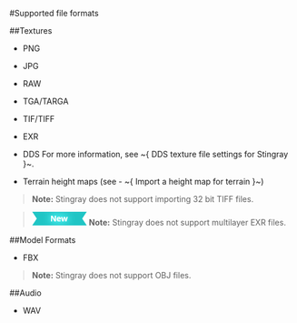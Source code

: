 #Supported file formats

##Textures

- PNG
- JPG
- RAW
- TGA/TARGA
-	TIF/TIFF
-	EXR
- DDS
	For more information, see ~{ DDS texture file settings for Stingray }~.

- Terrain height maps (see - ~{ Import a height map for terrain }~)

> **Note:** Stingray does not support importing 32 bit TIFF files.

>	[![NEW](../images/new.png "What else is new in v1.7?")](../release_notes/readme_1.7.html) **Note:** Stingray does not support multilayer EXR files.

##Model Formats
- FBX

> **Note:** Stingray does not support OBJ files.

##Audio

- WAV
